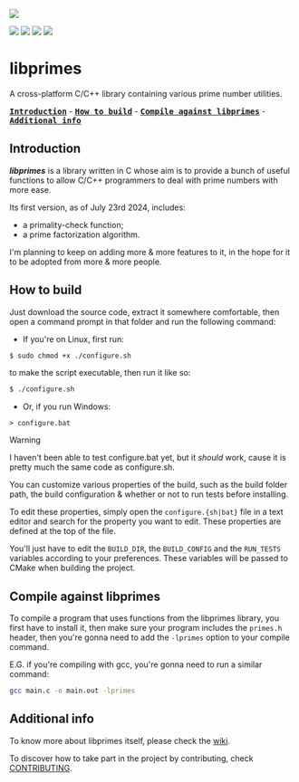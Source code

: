 ![](https://img.shields.io/github/license/franzageek/libprimes)

![](https://img.shields.io/github/v/release/franzageek/libprimes)
![](https://img.shields.io/github/downloads/franzageek/libprimes/total)
![](https://img.shields.io/github/last-commit/franzageek/libprimes)
![](https://img.shields.io/github/issues/franzageek/libprimes)

# libprimes

A cross-platform C/C++ library containing various prime number utilities.

**<kbd>[Introduction](#introduction)</kbd>** - **<kbd>[How to build](#how-to-build)</kbd>** - **<kbd>[Compile against libprimes](#compile-against-libprimes)</kbd>** - **<kbd>[Additional info](#additional-info)</kbd>**

## Introduction

_**libprimes**_ is a library written in C whose aim is to provide a bunch of useful functions to allow C/C++ programmers to deal with prime numbers with more ease.

Its first version, as of July 23rd 2024, includes:

- a primality-check function;
- a prime factorization algorithm.

I'm planning to keep on adding more & more features to it, in the hope for it to be adopted from more & more people.

## How to build

Just download the source code, extract it somewhere comfortable, then open a command prompt in that folder and run the following command:

- If you're on Linux, first run:

```bash
$ sudo chmod +x ./configure.sh
```

to make the script executable, then run it like so:

```bash
$ ./configure.sh
```

- Or, if you run Windows:

```batch
> configure.bat
```

> [!WARNING]
> I haven't been able to test configure.bat yet, but it _should_ work, cause it is pretty much the same code as configure.sh.

You can customize various properties of the build, such as the build folder path, the build configuration & whether or not to run tests before installing.

To edit these properties, simply open the `configure.{sh|bat}` file in a text editor and search for the property you want to edit. These properties are defined at the top of the file.

You'll just have to edit the `BUILD_DIR`, the `BUILD_CONFIG` and the `RUN_TESTS` variables according to your preferences. These variables will be passed to CMake when building the project.

## Compile against libprimes

To compile a program that uses functions from the libprimes library, you first have to install it, then make sure your program includes the `primes.h` header, then you're gonna need to add the `-lprimes` option to your compile command.

E.G. if you're compiling with gcc, you're gonna need to run a similar command:

```bash
gcc main.c -o main.out -lprimes
```

## Additional info

To know more about libprimes itself, please check the [wiki](https://github.com/franzageek/libprimes/wiki).

To discover how to take part in the project by contributing, check [CONTRIBUTING](CONTRIBUTING.md).
